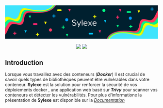 ![banner](images/sylexe-logo-zip-file/sylexe_banner.png)

<p align="center"> 
  <img src="https://img.shields.io/github/actions/workflow/status/Sylexe/SylexeRadzen/dotnet.yml?style=flat-square"/> <img src="https://img.shields.io/github/downloads/sylexe/sylexeradzen/total?style=flat-square"/>
</p>

## Introduction

Lorsque vous travaillez avec des conteneurs (***Docker***) Il est crucial de savoir quels types de bibliothèques peuvent être vulnérables dans votre conteneur.
**Sylexe** est la solution pour renforcer la sécurité de vos déploiements docker , une application web basé sur ***Trivy*** pour scanner vos conteneurs et détecter les vulnérabilités.
Pour plus d'informatione la présentation de **Sylexe** est disponible sur la *[Documentation](https://sylexe.mintlify.app/)*